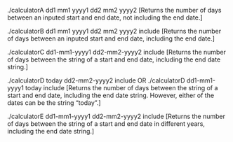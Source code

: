 ./calculatorA dd1 mm1 yyyy1 dd2 mm2 yyyy2 [Returns the number of days between an inputed start and end date, not including the end date.]

./calculatorB dd1 mm1 yyyy1 dd2 mm2 yyyy2  include [Returns the number of days between an inputed start and end date, including the end date.]

./calculatorC dd1-mm1-yyyy1 dd2-mm2-yyyy2 include [Returns the number of days between the string of a start and end date, including the end date string.]

./calculatorD today dd2-mm2-yyyy2 include OR ./calculatorD dd1-mm1-yyyy1 today include [Returns the number of days between the string of a start and end date, including the end date string. However, either of the dates can be the string “today”.]

./calculatorE dd1-mm1-yyyy1 dd2-mm2-yyyy2 include [Returns the number of days between the string of a start and end date in different years, including the end date string.]